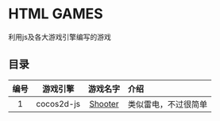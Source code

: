 # HTML GAMES

利用js及各大游戏引擎编写的游戏

## 目录

| 编号 | 游戏引擎 | 游戏名字 | 介绍 |
|:---:|:---:|:---:|:---|
|1|cocos2d-js|[Shooter](https://github.com/zx648383079/Html5-Game/tree/shooter)|类似雷电，不过很简单|
